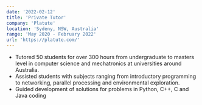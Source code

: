 ```yaml
---
date: '2022-02-12'
title: 'Private Tutor'
company: 'Platute'
location: 'Sydeny, NSW, Australia'
range: 'May 2020 - February 2022'
url: 'https://platute.com/'
---
```


- Tutored 50 students for over 300 hours from undergraduate to masters level in computer science and mechatronics at universities around Australia.
- Assisted students with subjects ranging from introductory programming to networking, parallel processing and environmental exploration.
- Guided development of solutions for problems in Python, C++, C and Java coding